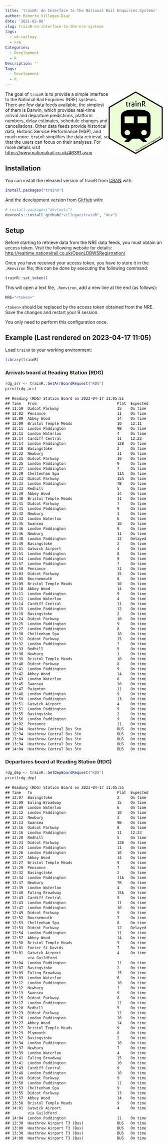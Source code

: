 ```yaml
---
title: 'trainR: An Interface to the National Rail Enquiries Systems'
author: Roberto Villegas-Diaz
date: '2021-02-08'
slug: trainR-an-interface-to-the-nre-systems
tags:
  - uk-railway
  - nre
Categories:
  - Development
  - R
Description: ''
Tags:
  - Development
  - R
---
```


<img src="https://raw.githubusercontent.com/villegar/trainR/main/inst/images/logo.png" alt="logo" align="right" height=200px/>

The goal of `trainR` is to provide a simple interface to the 
National Rail Enquiries (NRE) systems. There are few data feeds 
available, the simplest of them is Darwin, which provides real-time 
arrival and departure predictions, platform numbers, delay estimates, 
schedule changes and cancellations. Other data feeds provide historical 
data, Historic Service Performance (HSP), and much more. `trainR` 
simplifies the data retrieval, so that the users can focus on their 
analyses. For more details visit 
https://www.nationalrail.co.uk/46391.aspx.

## Installation

You can install the released version of trainR from [CRAN](https://CRAN.R-project.org) with:

``` r
install.packages("trainR")
```

And the development version from [GitHub](https://github.com/) with:

``` r
# install.packages("devtools")
devtools::install_github("villegar/trainR", "dev")
```

## Setup
Before starting to retrieve data from the NRE data feeds, you must obtain an access token. 
Visit the following website for details: http://realtime.nationalrail.co.uk/OpenLDBWSRegistration/

Once you have received your access token, you have to store it in the `.Renviron` file; this can be 
done by executing the following command:


```r
trainR::set_token()
```

This will open a text file, `.Renviron`, add a new line at the end (as follows):

```bash
NRE="<token>"
```

`<token>` should be replaced by the access token obtained from the NRE. Save the changes and restart 
your R session.

You only need to perform this configuration once.

## Example (Last rendered on 2023-04-17 11:05)

Load `trainR` to your working environment:

```r
library(trainR)
```

### Arrivals board at Reading Station (RDG)


```r
rdg_arr <- trainR::GetArrBoardRequest("RDG")
print(rdg_arr)
```

```
## Reading (RDG) Station Board on 2023-04-17 11:05:51
## Time   From                                    Plat  Expected
## 11:59  Didcot Parkway                          15    On time
## 12:02  Penzance                                11    On time
## 12:09  Abbey Wood                              14    On time
## 12:09  Bristol Temple Meads                    10    12:11
## 12:11  London Paddington                       9B    On time
## 12:11  London Waterloo                         4     On time
## 12:14  Cardiff Central                         11    12:22
## 12:14  London Paddington                       12B   On time
## 12:18  Basingstoke                             2     On time
## 12:22  Newbury                                 11    On time
## 12:25  Didcot Parkway                          10    On time
## 12:25  London Paddington                       9     On time
## 12:27  London Paddington                       7     On time
## 12:29  Cheltenham Spa                          11A   On time
## 12:33  Didcot Parkway                          15A   On time
## 12:33  London Paddington                       7B    On time
## 12:33  Redhill                                 5     On time
## 12:39  Abbey Wood                              14    On time
## 12:40  Bristol Temple Meads                    11    On time
## 12:41  Didcot Parkway                          7     On time
## 12:41  London Paddington                       9     On time
## 12:42  Newbury                                 1     On time
## 12:43  London Waterloo                         6     On time
## 12:45  Swansea                                 10    On time
## 12:46  London Paddington                       9     On time
## 12:46  Newbury                                 11    On time
## 12:48  London Paddington                       12    Delayed
## 12:49  Basingstoke                             2     On time
## 12:51  Gatwick Airport                         4     On time
## 12:51  London Paddington                       8     On time
## 12:54  London Paddington                       9     On time
## 12:57  London Paddington                       7     On time
## 12:58  Penzance                                11    On time
## 13:03  Didcot Parkway                          15    On time
## 13:05  Bournemouth                             8     On time
## 13:09  Bristol Temple Meads                    10    On time
## 13:10  Abbey Wood                              14    On time
## 13:11  London Paddington                       9     On time
## 13:11  London Waterloo                         4     On time
## 13:14  Cardiff Central                         11    On time
## 13:15  London Paddington                       12    On time
## 13:18  Basingstoke                             2     On time
## 13:24  Didcot Parkway                          10    On time
## 13:25  London Paddington                       9     On time
## 13:27  London Paddington                       8     On time
## 13:30  Cheltenham Spa                          10    On time
## 13:31  Didcot Parkway                          15    On time
## 13:32  London Paddington                       7     On time
## 13:33  Redhill                                 5     On time
## 13:36  Newbury                                 1     On time
## 13:39  Bristol Temple Meads                    10    On time
## 13:40  Didcot Parkway                          8     On time
## 13:41  London Paddington                       9     On time
## 13:42  Abbey Wood                              14    On time
## 13:43  London Waterloo                         6     On time
## 13:45  Swansea                                 10    On time
## 13:47  Paignton                                11    On time
## 13:48  London Paddington                       9     On time
## 13:50  London Paddington                       13    On time
## 13:51  Gatwick Airport                         4     On time
## 13:51  London Paddington                       9     On time
## 13:55  Basingstoke                             2     On time
## 13:56  London Paddington                       9     On time
## 14:02  Penzance                                11    On time
## 12:04  Heathrow Central Bus Stn                BUS   On time
## 12:34  Heathrow Central Bus Stn                BUS   On time
## 13:04  Heathrow Central Bus Stn                BUS   On time
## 13:34  Heathrow Central Bus Stn                BUS   On time
## 14:04  Heathrow Central Bus Stn                BUS   On time
```

### Departures board at Reading Station (RDG)


```r
rdg_dep <- trainR::GetDepBoardRequest("RDG")
print(rdg_dep)
```

```
## Reading (RDG) Station Board on 2023-04-17 11:05:55
## Time   To                                      Plat  Expected
## 12:07  Basingstoke                             2     On time
## 12:09  Ealing Broadway                         15    On time
## 12:09  London Waterloo                         6     On time
## 12:12  London Paddington                       10    On time
## 12:12  Newbury                                 3     On time
## 12:13  Swansea                                 9B    On time
## 12:16  Didcot Parkway                          8     On time
## 12:16  London Paddington                       11    12:23
## 12:20  Redhill                                 5     On time
## 12:23  Didcot Parkway                          12B   On time
## 12:24  London Paddington                       11    On time
## 12:26  London Paddington                       10    On time
## 12:27  Abbey Wood                              14    On time
## 12:27  Bristol Temple Meads                    9     On time
## 12:29  Penzance                                7     On time
## 12:32  Basingstoke                             2     On time
## 12:34  London Paddington                       11A   On time
## 12:37  Newbury                                 7B    On time
## 12:39  London Waterloo                         4     On time
## 12:40  Ealing Broadway                         15A   On time
## 12:43  Cardiff Central                         9     On time
## 12:43  London Paddington                       11    On time
## 12:47  London Paddington                       10    On time
## 12:49  Didcot Parkway                          9     On time
## 12:52  Bournemouth                             7     On time
## 12:53  Cheltenham Spa                          8     On time
## 12:53  Didcot Parkway                          12    Delayed
## 12:54  London Paddington                       11    On time
## 12:57  Abbey Wood                              14    On time
## 12:58  Bristol Temple Meads                    9     On time
## 13:01  Exeter St Davids                        7     On time
## 13:01  Gatwick Airport                         4     On time
##        via Guildford                           
## 13:04  London Paddington                       11    On time
## 13:07  Basingstoke                             2     On time
## 13:09  Ealing Broadway                         15    On time
## 13:09  London Waterloo                         6     On time
## 13:12  London Paddington                       10    On time
## 13:12  Newbury                                 1     On time
## 13:13  Swansea                                 9     On time
## 13:15  Didcot Parkway                          8     On time
## 13:17  London Paddington                       11    On time
## 13:20  Redhill                                 5     On time
## 13:23  Didcot Parkway                          12    On time
## 13:26  London Paddington                       10    On time
## 13:27  Abbey Wood                              14    On time
## 13:27  Bristol Temple Meads                    9     On time
## 13:29  Plymouth                                8     On time
## 13:32  Basingstoke                             2     On time
## 13:34  London Paddington                       10    On time
## 13:37  Newbury                                 7     On time
## 13:39  London Waterloo                         4     On time
## 13:41  Ealing Broadway                         15    On time
## 13:41  London Paddington                       10    On time
## 13:43  Cardiff Central                         9     On time
## 13:48  London Paddington                       10    On time
## 13:49  Didcot Parkway                          9     On time
## 13:50  London Paddington                       11    On time
## 13:53  Cheltenham Spa                          9     On time
## 13:55  Didcot Parkway                          13    On time
## 13:57  Abbey Wood                              14    On time
## 13:58  Bristol Temple Meads                    9     On time
## 14:01  Gatwick Airport                         4     On time
##        via Guildford                           
## 14:04  London Paddington                       11    On time
## 12:30  Heathrow Airport T3 (Bus)               BUS   On time
## 13:00  Heathrow Airport T3 (Bus)               BUS   On time
## 13:30  Heathrow Airport T3 (Bus)               BUS   On time
## 14:00  Heathrow Airport T3 (Bus)               BUS   On time
```
